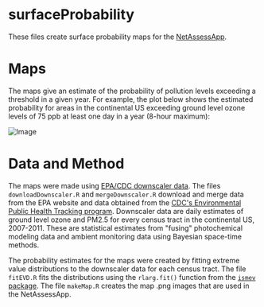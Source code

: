 surfaceProbability
==================
These files create surface probability maps for the [NetAssessApp](https://github.com/LADCO/NetAssessApp).

# Maps
The maps give an estimate of the probability of pollution levels exceeding a threshold in a given year. For example, the plot below shows the estimated probability for areas in the continental US exceeding ground level ozone levels of 75 ppb at least one day in a year (8-hour maximum):

![Image](https://raw.githubusercontent.com/LADCO/NetAssessApp/eric/www/images/o3_75.png)

# Data and Method
The maps were made using [EPA/CDC downscaler data](http://www.epa.gov/nerlesd1/land-sci/lcb/lcb_faqsd.html). The files ```downloadDownscaler.R``` and ```mergeDownscaler.R``` download and merge data from the EPA website and data obtained from the [CDC's Environmental Public Health Tracking program](http://ephtracking.cdc.gov/showHome.action). Downscaler data are daily estimates of ground level ozone and PM2.5 for every census tract in the continental US, 2007-2011. These are statistical estimates from "fusing" photochemical modeling data and ambient monitoring data using Bayesian space-time methods.

The probability estimates for the maps were created by fitting extreme value distributions to the downscaler data for each census tract. The file ```fitEVD.R``` fits the distributions using the ```rlarg.fit()``` function from the [```ismev``` package](http://cran.r-project.org/web/packages/ismev/index.html). The file ```makeMap.R``` creates the map .png images that are used in the NetAssessApp.

